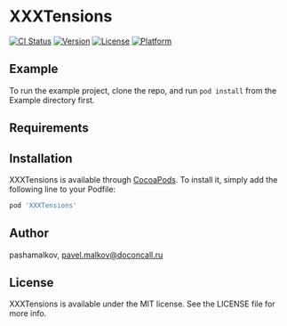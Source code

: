 # XXXTensions

[![CI Status](https://img.shields.io/travis/pashamalkov/XXXTensions.svg?style=flat)](https://travis-ci.org/pashamalkov/XXXTensions)
[![Version](https://img.shields.io/cocoapods/v/XXXTensions.svg?style=flat)](https://cocoapods.org/pods/XXXTensions)
[![License](https://img.shields.io/cocoapods/l/XXXTensions.svg?style=flat)](https://cocoapods.org/pods/XXXTensions)
[![Platform](https://img.shields.io/cocoapods/p/XXXTensions.svg?style=flat)](https://cocoapods.org/pods/XXXTensions)

## Example

To run the example project, clone the repo, and run `pod install` from the Example directory first.

## Requirements

## Installation

XXXTensions is available through [CocoaPods](https://cocoapods.org). To install
it, simply add the following line to your Podfile:

```ruby
pod 'XXXTensions'
```

## Author

pashamalkov, pavel.malkov@doconcall.ru

## License

XXXTensions is available under the MIT license. See the LICENSE file for more info.
